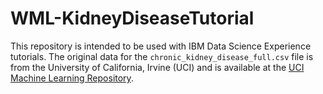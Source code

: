 # WML-KidneyDiseaseTutorial

This repository is intended to be used with IBM Data Science Experience tutorials. The original data for the `chronic_kidney_disease_full.csv` file is from the University of California, Irvine (UCI) and is available at the [UCI Machine Learning Repository](https://archive.ics.uci.edu/ml/datasets/Chronic_Kidney_Disease).
